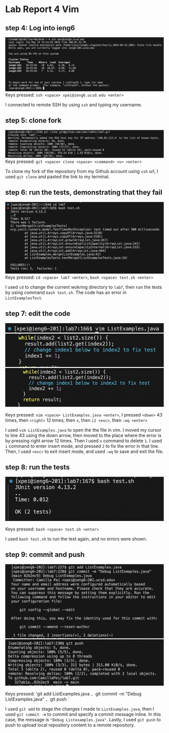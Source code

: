 # Lab Report 4 Vim 
## step 4: Log into ieng6
![STEP4](lab4_step4.jpg)
Keys pressed: `ssh <space> xpei@ieng6.ucsd.edu <enter>`

I connected to remote SSH by using `ssh` and typing my username. 

## step 5: clone fork 
![STEP5](lab4_step5new.jpg)
Keys pressed: `git <space> clone <space> <command> <v> <enter>`

To clone my fork of the repository from my Github account using `ssh` url, I used `git clone` and pasted the link to my terminal. 

## step 6: run the tests, demonstrating that they fail 
![STEP6](lab4step6.jpg)
Keys pressed: `cd <space> lab7 <enter>`, `bash <space> test.sh <enter>`

I used `cd` to change the current wokring directory to `lab7`, then run the tests by using command `bash test.sh`. 
The code has an error in `ListExamplesTest`. 

## step 7: edit the code
![STEP7pic1](lab4step7a.jpg)
![STEP7pic2](lab4step7b.jpg)
![STEP7pic3](lab4step7c.jpg)

Keys pressed: `vim <space> ListExamples.java <enter>`,
I pressed `<down>` 43 times, then `<right>` 12 times, then `x`, then `i2 <esc>`, then `:wq <enter>`

I used `vim ListExamples.java` to open the the file in vim. I moved my cursor to line 43 using the down arrow, then moved to the place where the error is by pressing right arrow 12 times. Then I used `x` command to delete `1`. I used `i` command to enter insert mode, and pressed `2` to fix the error in that line. Then, I used `<esc>` to exit insert mode, and used `:wq` to save and exit the file. 

## step 8: run the tests 
![STEP8](lab4step8.jpg)

Keys pressed: `bash <space> test.sh <enter>` 

I used `bash test.sh` to run the test again, and no errors were shown. 

## step 9: commit and push 
![STEP9A](lab4_step9a.jpg)
![STEP9](lab4_step9new.jpg)

Keys pressed: 'git <space> add <space> ListExamples.java <enter>`, `git <space> commit <space> -m <space> "Debug <space> ListExamples.java" <enter>`, `git <space> push <enter>`

I used `git add` to stage the changes I made to `ListExamples.java`, then I used `git commit -m` to commit and specify a commit message inline. In this case, the message is `"Debug Listexamples.java"`. Lastly, I used `git push` to push to upload local repository content to a remote repository. 

